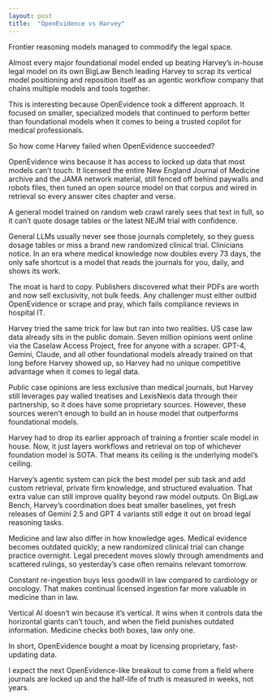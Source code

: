```yaml
---
layout: post
title:  "OpenEvidence vs Harvey"
---
```


Frontier reasoning models managed to commodify the legal space.

Almost every major foundational model ended up beating Harvey’s in-house legal model on its own BigLaw Bench leading Harvey to scrap its vertical model positioning and reposition itself as an agentic workflow company that chains multiple models and tools together.

This is interesting because OpenEvidence took a different approach. It focused on smaller, specialized models that continued to perform better than foundational models when it comes to being a trusted copilot for medical professionals.

So how come Harvey failed when OpenEvidence succeeded?

OpenEvidence wins because it has access to locked up data that most models can’t touch. It licensed the entire New England Journal of Medicine archive and the JAMA network material, still fenced off behind paywalls and robots files, then tuned an open source model on that corpus and wired in retrieval so every answer cites chapter and verse.

A general model trained on random web crawl rarely sees that text in full, so it can’t quote dosage tables or the latest NEJM trial with confidence.

General LLMs usually never see those journals completely, so they guess dosage tables or miss a brand new randomized clinical trial. Clinicians notice. In an era where medical knowledge now doubles every 73 days, the only safe shortcut is a model that reads the journals for you, daily, and shows its work.

The moat is hard to copy. Publishers discovered what their PDFs are worth and now sell exclusivity, not bulk feeds. Any challenger must either outbid OpenEvidence or scrape and pray, which fails compliance reviews in hospital IT.

Harvey tried the same trick for law but ran into two realities. US case law data already sits in the public domain. Seven million opinions went online via the Caselaw Access Project, free for anyone with a scraper. GPT-4, Gemini, Claude, and all other foundational models already trained on that long before Harvey showed up, so Harvey had no unique competitive advantage when it comes to legal data.

Public case opinions are less exclusive than medical journals, but Harvey still leverages pay walled treatises and LexisNexis data through their partnership, so it does have some proprietary sources. However, these sources weren't enough to build an in house model that outperforms foundational models.

Harvey had to drop its earlier approach of training a frontier scale model in house. Now, it just layers workflows and retrieval on top of whichever foundation model is SOTA. That means its ceiling is the underlying model’s ceiling.

Harvey’s agentic system can pick the best model per sub task and add custom retrieval, private firm knowledge, and structured evaluation. That extra value can still improve quality beyond raw model outputs. On BigLaw Bench, Harvey’s coordination does beat smaller baselines, yet fresh releases of Gemini 2.5 and GPT 4 variants still edge it out on broad legal reasoning tasks.

Medicine and law also differ in how knowledge ages. Medical evidence becomes outdated quickly; a new randomized clinical trial can change practice overnight. Legal precedent moves slowly through amendments and scattered rulings, so yesterday’s case often remains relevant tomorrow.

Constant re-ingestion buys less goodwill in law compared to cardiology or oncology. That makes continual licensed ingestion far more valuable in medicine than in law.

Vertical AI doesn’t win because it’s vertical. It wins when it controls data the horizontal giants can’t touch, and when the field punishes outdated information. Medicine checks both boxes, law only one.

In short, OpenEvidence bought a moat by licensing proprietary, fast-updating data.

I expect the next OpenEvidence-like breakout to come from a field where journals are locked up and the half-life of truth is measured in weeks, not years.
